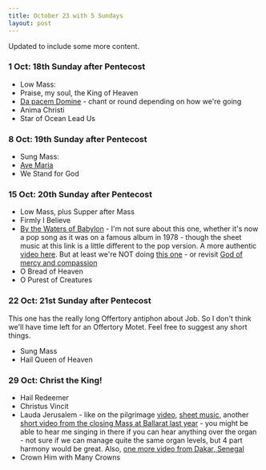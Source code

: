 ```yaml
---
title: October 23 with 5 Sundays
layout: post
---
```


Updated to include some more content.

### 1 Oct: 18th Sunday after Pentecost

* Low Mass:
* Praise, my soul, the King of Heaven
* [Da pacem Domine](https://newbookoldhymns.brandt.id.au/hymns/dapacem.html) - chant or round depending on how we're going
* Anima Christi
* Star of Ocean Lead Us

### 8 Oct: 19th Sunday after Pentecost

* Sung Mass: 
* [Ave Maria](https://newbookoldhymns.brandt.id.au/hymns/avemaria.html)
* We Stand for God

### 15 Oct: 20th Sunday after Pentecost

* Low Mass, plus Supper after Mass
* Firmly I Believe
* [By the Waters of Babylon][2] - I'm not sure about this one, whether it's now a pop song as it was on a famous album in 1978 - though the sheet music at this link is a little different to the pop version. A more authentic [video here](https://youtube.com/watch?v=RSWMFxloAHo). But at least we're NOT doing [this one](https://www.youtube.com/watch?v=l3QxT-w3WMo) - or revisit [God of mercy and compassion](https://www.repleatur.net/pdf/hymns/GodofMercy-low.pdf)
* O Bread of Heaven
* O Purest of Creatures

### 22 Oct: 21st Sunday after Pentecost

This one has the really long Offertory antiphon about Job. So I don't think we'll have time left for an Offertory Motet. Feel free to suggest any short things.

* Sung Mass
* Hail Queen of Heaven

### 29 Oct: Christ the King!

* Hail Redeemer
* Christus Vincit
* Lauda Jerusalem - like on the pilgrimage [video](https://www.youtube.com/watch?v=aalgBkxZmGU), [sheet music][1], another [short video from the closing Mass at Ballarat last year](https://www.instagram.com/reel/CkVMfkKvUL1/?utm_source=ig_web_copy_link&igshid=MzRlODBiNWFlZA==) - you might be able to hear me singing in there if you can hear anything over the organ - not sure if we can manage quite the same organ levels, but 4 part harmony would be great. Also, [one more video from Dakar, Senegal](https://www.youtube.com/watch?v=dUBaEu3J6eQ)
* Crown Him with Many Crowns

[1]: /pdf/laudaj.pdf
[2]: https://www.cpdl.org/wiki/index.php/By_the_Waters_of_Babylon_(Philip_Hayes)
